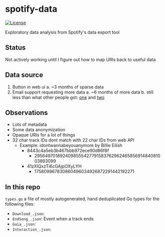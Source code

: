# spotify-data

[![License](https://img.shields.io/github/license/seankhliao/spotify-data.svg?style=for-the-badge)](githib.com/seankhliao/spotify-data)

Exploratory data analysis from Spotify's data export tool

## Status

Not actively working until I figure out how to map URIs back to useful data

## Data source

1. Button in web ui
   a. ~3 months of sparse data
2. Email support requesting more data
   a. ~6 months of more data
   b. still less than what other people got: [one](https://twitter.com/mikarv/status/1012386696934182912) and [two](https://twitter.com/steipete/status/1025024813889478656)

## Observations

- Lots of metadata
- Some data anonymization
- Opaque URIs for a lot of things
- 32 char track IDs dont match with 22 char IDs from web API
  - Example: idontwannabeyouanymore by Billie Eilish
    - 8443c4a5eb3b467bbb972ece90d86f8f
      - 295649701892409855542779158376296246585691484081003893099
    - 41zXlQxzTi6cGAjpOXyLYH
      - 175809967830860496034926872291442192271

## In this repo

`types.go` a file of mostly autogenerated, hand deduplicated Go types for the following files:

- `Download_.json`:
- `EndSong_.json`: Event when a track ends
- `Gaia_.json`:
- `Interaction_.json`:
